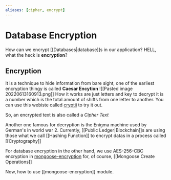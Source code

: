 ```yaml
---
aliases: [cipher, encrypt]
---
```

# Database Encryption
How can we encrypt [[Databases|database]]s in our application? HELL, what the heck is **encryption**?

## Encryption
It is a technique to hide information from bare sight, one of the earliest encryption thingy is called **Caesar Encytion**
![[Pasted image 20220613160913.png]]
How it works are just letters and key to decrypt it is a number which is the total amount of shifts from one letter to another. You can use this webiste called [cryptii](https://cryptii.com/pipes/caesar-cipher) to try it out. 

So, an encrypted text is also called a *Cipher Text*

Another one famous for decryption is the Enigma machine used by German's in world war 2. 
Currently, [[Public Ledger|Blockchain]]s are using those what we call [[Hashing Function]] to encrypt datas in a process called [[Cryptography]]

For database encryption in the other hand, we use AES-256-CBC encryption in [mongoose-encryption](https://www.npmjs.com/package/mongoose-encryption) for, of course, [[Mongoose Create Operations]] 

Now, how to use [[mongoose-encryption]] module. 


